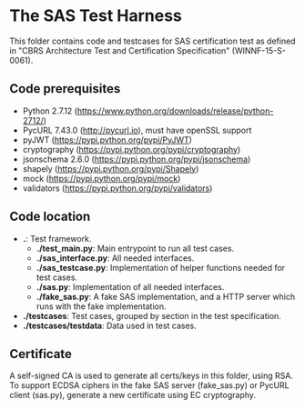# The SAS Test Harness

This folder contains code and testcases for SAS certification test as defined in
"CBRS Architecture Test and Certification Specification" (WINNF-15-S-0061).

## Code prerequisites

*   Python 2.7.12 (https://www.python.org/downloads/release/python-2712/)
*   PycURL 7.43.0 (http://pycurl.io), must have openSSL support
*   pyJWT (https://pypi.python.org/pypi/PyJWT)
*   cryptography (https://pypi.python.org/pypi/cryptography)
*   jsonschema 2.6.0 (https://pypi.python.org/pypi/jsonschema)
*   shapely (https://pypi.python.org/pypi/Shapely)
*   mock (https://pypi.python.org/pypi/mock)
*   validators (https://pypi.python.org/pypi/validators)
## Code location

*   **.**: Test framework.
    *   **./test_main.py**: Main entrypoint to run all test cases.
    *   **./sas_interface.py**: All needed interfaces.
    *   **./sas_testcase.py**: Implementation of helper functions needed for test cases.
    *   **./sas.py**: Implementation of all needed interfaces.
    *   **./fake_sas.py**: A fake SAS implementation, and a HTTP server which
        runs with the fake implementation.
*   **./testcases**: Test cases, grouped by section in the test specification.
*   **./testcases/testdata**: Data used in test cases.

## Certificate

A self-signed CA is used to generate all certs/keys in this folder, using RSA.
To support ECDSA ciphers in the fake SAS server (fake_sas.py) or PycURL client
(sas.py), generate a new certificate using EC cryptography.
